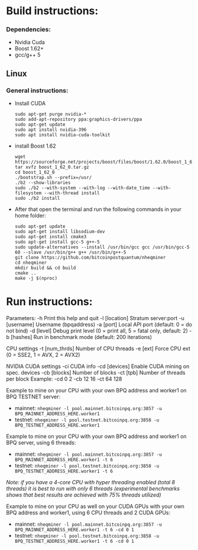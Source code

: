 # Build instructions:

### Dependencies:
  - Nvidia Cuda
  - Boost 1.62+
  - gcc/g++ 5

## Linux
### General instructions:
  - Install CUDA
    ````
    sudo apt-get purge nvidia-*
    sudo add-apt-repository ppa:graphics-drivers/ppa
    sudo apt-get update
    sudo apt install nvidia-396
    sudo apt install nvidia-cuda-toolkit
    ````

  - install Boost 1.62
	````
	wget https://sourceforge.net/projects/boost/files/boost/1.62.0/boost_1_62_0.tar.gz
	tar xvfz boost_1_62_0.tar.gz
	cd boost_1_62_0
	./bootstrap.sh --prefix=/usr/
	./b2 --show-libraries
	sudo ./b2 --with-system --with-log --with-date_time --with-filesystem --with-thread install
	sudo ./b2 install
	````
  - After that open the terminal and run the following commands in your home folder:
	````
	sudo apt-get update 
	sudo apt-get install libsodium-dev
	sudo apt-get install cmake3
	sudo apt-get install gcc-5 g++-5
	sudo update-alternatives --install /usr/bin/gcc gcc /usr/bin/gcc-5 60 --slave /usr/bin/g++ g++ /usr/bin/g++-5
	git clone https://github.com/bitcoinpostquantum/nheqminer
	cd nheqminer
	mkdir build && cd build
	cmake ..
	make -j $(nproc)
	````
	  
# Run instructions:

Parameters: 
	-h		Print this help and quit
	-l [location]	Stratum server:port
	-u [username]	Username (bpqaddress)
	-a [port]	Local API port (default: 0 = do not bind)
	-d [level]	Debug print level (0 = print all, 5 = fatal only, default: 2)
	-b [hashes] Run in benchmark mode (default: 200 iterations)

CPU settings
	-t [num_thrds]	Number of CPU threads
	-e [ext]	Force CPU ext (0 = SSE2, 1 = AVX, 2 = AVX2)

NVIDIA CUDA settings
	-ci		CUDA info
	-cd [devices]	Enable CUDA mining on spec. devices
	-cb [blocks]	Number of blocks
	-ct [tpb]	Number of threads per block
Example: -cd 0 2 -cb 12 16 -ct 64 128
  
Example to mine on your CPU with your own BPQ address and worker1 on BPQ TESTNET server:
- mainnet:
        `nheqminer -l pool.mainnet.bitcoinpq.org:3857 -u BPQ_MAINNET_ADDRESS_HERE.worker1`        
- testnet:
        `nheqminer -l pool.testnet.bitcoinpq.org:3858 -u BPQ_TESTNET_ADDRESS_HERE.worker1`

Example to mine on your CPU with your own BPQ address and worker1 on BPQ server, using 6 threads:
- mainnet:
        `nheqminer -l pool.mainnet.bitcoinpq.org:3857 -u BPQ_MAINNET_ADDRESS_HERE.worker1 -t 6`
- testnet:
        `nheqminer -l pool.testnet.bitcoinpq.org:3858 -u BPQ_TESTNET_ADDRESS_HERE.worker1 -t 6`

<i>Note: if you have a 4-core CPU with hyper threading enabled (total 8 threads) it is best to run with only 6 threads (experimental benchmarks shows that best results are achieved with 75% threads utilized)</i>

Example to mine on your CPU as well on your CUDA GPUs with your own BPQ address and worker1, using 6 CPU threads and 2 CUDA GPUs:
- mainnet:
        `nheqminer -l pool.mainnet.bitcoinpq.org:3857 -u BPQ_MAINNET_ADDRESS_HERE.worker1 -t 6 -cd 0 1`
- testnet:
        `nheqminer -l pool.testnet.bitcoinpq.org:3858 -u BPQ_TESTNET_ADDRESS_HERE.worker1 -t 6 -cd 0 1`

